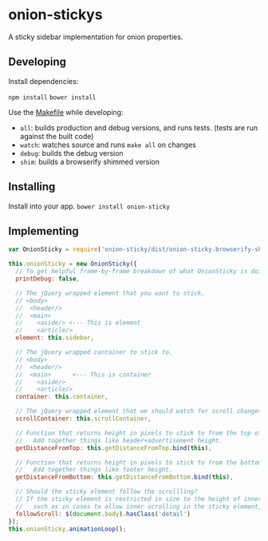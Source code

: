 # onion-stickys
A sticky sidebar implementation for onion properties.


## Developing
Install dependencies:

`npm install`
`bower install`

Use the [Makefile](Makefile) while developing:

* `all`: builds production and debug versions, and runs tests. (tests are run against the built code)
* `watch`: watches source and runs `make all` on changes
* `debug`: builds the debug version
* `shim`: builds a browserify shimmed version

## Installing

Install into your app.
`bower install onion-sticky`

## Implementing
```javascript
var OnionSticky = require('onion-sticky/dist/onion-sticky.browserify-shim.js').OnionSticky;

this.onionSticky = new OnionSticky({
  // To get helpful frame-by-frame breakdown of what OnionSticky is doing, set this to true
  printDebug: false,

  // The jQuery wrapped element that you want to stick.
  // <body>
  //  <header/>
  //  <main>
  //    <aside/> <--- This is element
  //    <article/>
  element: this.sidebar,

  // The jQuery wrapped container to stick to.
  // <body>
  //  <header/>
  //  <main>      <--- This is container
  //    <aside/>
  //    <article/>
  container: this.container,

  // The jQuery wrapped element that we should watch for scroll changes
  scrollContainer: this.scrollContainer,

  // Function that returns height in pixels to stick to from the top of the viewport
  //   Add together things like header+advertisement height.
  getDistanceFromTop: this.getDistanceFromTop.bind(this),

  // Function that returns height in pixels to stick to from the bottom of the viewport
  //   Add together things like footer height.
  getDistanceFromBottom: this.getDistanceFromBottom.bind(this),

  // Should the sticky element follow the scrollling?
  // If the sticky element is restricted in size to the height of inner viewport,
  //   such as in cases to allow inner scrolling in the sticky element, this should be true.
  followScroll: $(document.body).hasClass('detail')
});
this.onionSticky.animationLoop();
```
